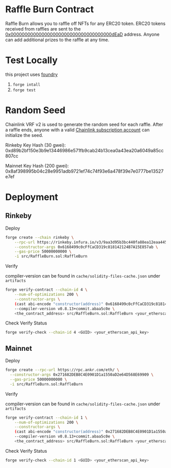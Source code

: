 # Raffle Burn Contract

Raffle Burn allows you to raffle off NFTs for any ERC20 token. ERC20 tokens received from raffles are sent to the [0x000000000000000000000000000000000000dEaD](https://etherscan.io/address/0x000000000000000000000000000000000000dead) address. Anyone can add additional prizes to the raffle at any time.

# Test Locally

this project uses [foundry](https://github.com/foundry-rs/foundry)

1. `forge intall`
1. `forge test`

# Random Seed

Chainlink VRF v2 is used to generate the random seed for each raffle. After a raffle ends, anyone with a valid [Chainlink subscription account](https://vrf.chain.link/mainnet) can initialize the seed.

Rinkeby Key Hash (30 gwei): 0xd89b2bf150e3b9e13446986e571fb9cab24b13cea0a43ea20a6049a85cc807cc

Mainnet Key Hash (200 gwei): 0x8af398995b04c28e9951adb9721ef74c74f93e6a478f39e7e0777be13527e7ef

# Deployment

## Rinkeby

Deploy

```sh
forge create --chain rinkeby \
    --rpc-url https://rinkeby.infura.io/v3/9aa3d95b3bc440fa88ea12eaa4456161 \
    --constructor-args 0x6168499c0cFfCaCD319c818142124B7A15E857ab \
    --gas-price 50000000000 \
    -i src/RaffleBurn.sol:RaffleBurn
```

Verify

compiler-version can be found in `cache/solidity-files-cache.json` under `artifacts`

```sh
forge verify-contract --chain-id 4 \
    --num-of-optimizations 200 \
    --constructor-args \
    (cast abi-encode "constructor(address)" 0x6168499c0cFfCaCD319c818142124B7A15E857ab) \
    --compiler-version v0.8.13+commit.abaa5c0e \
    <the_contract_address> src/RaffleBurn.sol:RaffleBurn <your_etherscan_api_key>
```

Check Verify Status

```sh
forge verify-check --chain-id 4 <GUID> <your_etherscan_api_key>
```

## Mainnet

Deploy

```sh
forge create --rpc-url https://rpc.ankr.com/eth/ \
  --constructor-args 0x271682DEB8C4E0901D1a1550aD2e64D568E69909 \
  --gas-price 50000000000 \
  -i src/RaffleBurn.sol:RaffleBurn
```

Verify

compiler-version can be found in `cache/solidity-files-cache.json` under `artifacts`

```sh
forge verify-contract --chain-id 1 \
    --num-of-optimizations 200 \
    --constructor-args \
    (cast abi-encode "constructor(address)" 0x271682DEB8C4E0901D1a1550aD2e64D568E69909) \
    --compiler-version v0.8.13+commit.abaa5c0e \
    <the_contract_address> src/RaffleBurn.sol:RaffleBurn <your_etherscan_api_key>
```

Check Verify Status

```sh
forge verify-check --chain-id 1 <GUID> <your_etherscan_api_key>
```
